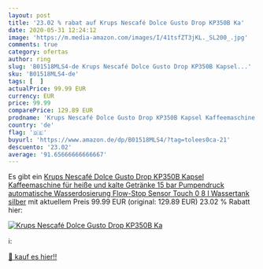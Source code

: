 ```yaml
---
layout: post
title: '23.02 % rabat auf Krups Nescafé Dolce Gusto Drop KP350B Ka'
date: 2020-05-31 12:24:12
image: 'https://m.media-amazon.com/images/I/41tsfZT3jKL._SL200_.jpg'
comments: true
category: ofertas
author: ring
slug: 'B01518MLS4-de Krups Nescafé Dolce Gusto Drop KP350B Kapsel...'
sku: 'B01518MLS4-de'
tags: [  ]
actualPrice: 99.99 EUR
currency: EUR
price: 99.99
comparePrice: 129.89 EUR
prodname: 'Krups Nescafé Dolce Gusto Drop KP350B Kapsel Kaffeemaschine  für heiße und kalte Getränke  15 bar Pumpendruck  automatische Wasserdosierung  Flow-Stop  Sensor Touch  0 8 l Wassertank  silber'
country: 'de'
flag: '🇩🇪'
buyurl: 'https://www.amazon.de/dp/B01518MLS4/?tag=tolees0ca-21'
descuento: '23.02'
average: '91.65666666666667'
---
```


Es gibt ein [Krups Nescafé Dolce Gusto Drop KP350B Kapsel Kaffeemaschine  für heiße und kalte Getränke  15 bar Pumpendruck  automatische Wasserdosierung  Flow-Stop  Sensor Touch  0 8 l Wassertank  silber](https://www.amazon.de/dp/B01518MLS4/?tag=tolees0ca-21) mit aktuellem Preis 99.99 EUR (original: 129.89 EUR) 23.02 % Rabatt hier:

[![Krups Nescafé Dolce Gusto Drop KP350B Ka](https://m.media-amazon.com/images/I/41tsfZT3jKL._SL200_.jpg)](https://www.amazon.de/dp/B01518MLS4/?tag=tolees0ca-21)

ℹ️:


[🛒 kauf es hier!!](https://www.amazon.de/dp/B01518MLS4/?tag=tolees0ca-21)
